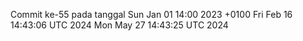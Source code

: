 Commit ke-55 pada tanggal Sun Jan 01 14:00 2023 +0100
Fri Feb 16 14:43:06 UTC 2024
Mon May 27 14:43:25 UTC 2024
